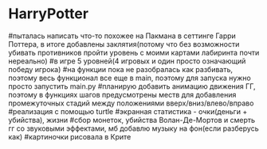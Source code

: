 # HarryPotter
#пыталась написать что-то похожее на Пакмана в сеттинге Гарри Поттера, в итоге добавлены заклятия(потому что без возможности убивать противников пройти уровень с моими картами лабиринта почти нереально)
#в игре 5 уровней(4 игровых и один просто означающий победу игрока)
#на функции пока не разобралась как разбивать, поэтому весь функционал все еще в main, поэтому для запуска нужно просто запустить main.py
#планирую добавить анимацию движения ГГ, поэтому в функциях шагов предусмотрены меств для добавления промежуточных стадий между положениями вверх/вниз/влево/вправо
#реализация с помощью turtle
#экранная статистика - очки(деньги + убийства), жизни
#сбор монеток, убийства Волан-Де-Мортов и смерть гг со звуковыми эффектами, мб добавлю музыку на фон(если разберусь как)
#картиночки рисовала в Крите
